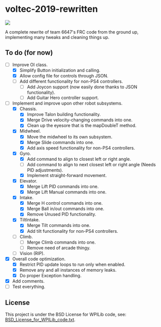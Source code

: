 # voltec-2019-rewritten

<p align="left"><a  href="https://github.com/pacoito123/voltec-2019-rewritten"  target="_blank"><img  src="https://i.imgur.com/F4focyC.png"></a></p>

A complete rewrite of team 6647's FRC code from the ground up, implementing many tweaks and cleaning things up.

## To do (for now)

- [ ] Improve OI class.
	- [x] Simplify Button initialization and calling.
	- [x] Allow config file for controls through JSON.
	- [ ] Add different functionality for non-PS4 controllers.
		- [ ] Add Joycon support (now easily done thanks to JSON functionality).
		- [ ] Add Guitar Hero controller support.
- [ ] Implement and improve upon other robot subsystems.
	- [x] Chassis.
		- [x] Improve Talon building functionality.
		- [x] Merge Drive velocity-changing commands into one.
		- [x] Clean up the eyesore that is the mapDoubleT method.
	- [x] Midwheel.
		- [x] Move the midwheel to its own subsystem.
		- [x] Merge Slide commands into one.
		- [x] Add axis speed functionality for non-PS4 controllers.
	- [x] Gyro.
		- [x] Add command to align to closest left or right angle.
		- [ ] Add command to align to next closest left or right angle (Needs PID adjustments).
		- [x] Implement straight-forward movement.
	- [x] Elevator.
		- [x] Merge Lift PID commands into one.
		- [x] Merge Lift Manual commands into one.
	- [x] Intake.
		- [x] Merge H control commands into one.
		- [x] Merge Ball in/out commands into one.
		- [x] Remove Unused PID functionality.
	- [x] TiltIntake.
		- [x] Merge Tilt commands into one.
		- [x] Add tilt functionality for non-PS4 controllers.
	- [ ] Climb.
		 - [ ] Merge Climb commands into one.
		 - [ ] Remove need of arcade thingy.
	- [ ] Vision (RIP).
- [x] Overall code optimization.
	- [x] Restrict PID update loops to run only when enabled.
	- [x] Remove any and all instances of memory leaks.
	- [x] Do proper Exception handling.
- [x] Add comments.
- [ ] Test everything.

## License

This project is under the BSD License for WPILib code, see: [BSD_License_for_WPILib_code.txt](BSD_License_for_WPILib_code.txt).
